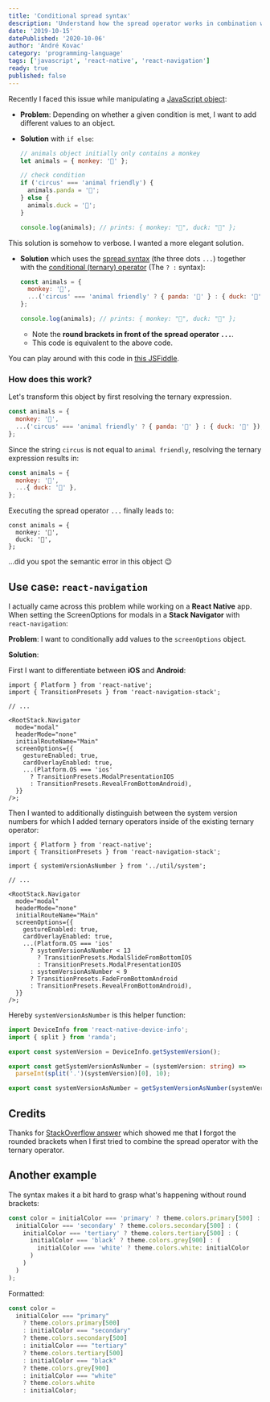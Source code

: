 ```yaml
---
title: 'Conditional spread syntax'
description: 'Understand how the spread operator works in combination with the conditional (ternary) operator'
date: '2019-10-15'
datePublished: '2020-10-06'
author: 'André Kovac'
category: 'programming-language'
tags: ['javascript', 'react-native', 'react-navigation']
ready: true
published: false
---
```


Recently I faced this issue while manipulating a [JavaScript object](https://www.w3schools.com/js/js_objects.asp):

- **Problem**: Depending on whether a given condition is met, I want to add different values to an object.
- **Solution** with `if else`:

    ```js
    // animals object initially only contains a monkey
    let animals = { monkey: '🐒' };

    // check condition
    if ('circus' === 'animal friendly') {
      animals.panda = '🐼';
    } else {
      animals.duck = '🐏';
    }

    console.log(animals); // prints: { monkey: "🐒", duck: "🐏" };
    ```

This solution is somehow to verbose. I wanted a more elegant solution.

- **Solution** which uses the [spread syntax](https://developer.mozilla.org/en-US/docs/Web/JavaScript/Reference/Operators/Spread_syntax) (the three dots `...`) together with the [conditional (ternary) operator](https://developer.mozilla.org/en-US/docs/Web/JavaScript/Reference/Operators/Conditional_Operator) (The `? :` syntax):

    ```js
    const animals = {
      monkey: '🐒',
      ...('circus' === 'animal friendly' ? { panda: '🐼' } : { duck: '🐏' }),
    };

    console.log(animals); // prints: { monkey: "🐒", duck: "🐏" };
    ```

  - Note the **round brackets in front of the spread operator `...`**.
  - This code is equivalent to the above code.

You can play around with this code in [this JSFiddle](https://jsfiddle.net/Andruschenko/kwh87a6n/).

### How does this work?

Let's transform this object by first resolving the ternary expression.

```js
const animals = {
  monkey: '🐒',
  ...('circus' === 'animal friendly' ? { panda: '🐼' } : { duck: '🐏' }),
};
```

Since the string `circus` is not equal to `animal friendly`, resolving the ternary expression results in:

```js
const animals = {
  monkey: '🐒',
  ...{ duck: '🐏' },
};
```

Executing the spread operator `...` finally leads to:

```js:title=output
const animals = {
  monkey: '🐒',
  duck: '🐏',
};
```

...did you spot the semantic error in this object 😉

## Use case: `react-navigation`

I actually came across this problem while working on a **React Native** app.
When setting the ScreenOptions for modals in a **Stack Navigator** with `react-navigation`:

**Problem**: I want to conditionally add values to the `screenOptions` object.

**Solution**:

First I want to differentiate between **iOS** and **Android**:

```tsx {13-15}
import { Platform } from 'react-native';
import { TransitionPresets } from 'react-navigation-stack';

// ...

<RootStack.Navigator
  mode="modal"
  headerMode="none"
  initialRouteName="Main"
  screenOptions={{
    gestureEnabled: true,
    cardOverlayEnabled: true,
    ...(Platform.OS === 'ios'
      ? TransitionPresets.ModalPresentationIOS
      : TransitionPresets.RevealFromBottomAndroid),
  }}
/>;
```

Then I wanted to additionally distinguish between the system version numbers for which I added ternary operators inside of the existing ternary operator:

```tsx {4,16,19}
import { Platform } from 'react-native';
import { TransitionPresets } from 'react-navigation-stack';

import { systemVersionAsNumber } from '../util/system';

// ...

<RootStack.Navigator
  mode="modal"
  headerMode="none"
  initialRouteName="Main"
  screenOptions={{
    gestureEnabled: true,
    cardOverlayEnabled: true,
    ...(Platform.OS === 'ios'
      ? systemVersionAsNumber < 13
        ? TransitionPresets.ModalSlideFromBottomIOS
        : TransitionPresets.ModalPresentationIOS
      : systemVersionAsNumber < 9
      ? TransitionPresets.FadeFromBottomAndroid
      : TransitionPresets.RevealFromBottomAndroid),
  }}
/>;
```

Hereby `systemVersionAsNumber` is this helper function:

```ts:title=util/system.ts
import DeviceInfo from 'react-native-device-info';
import { split } from 'ramda';

export const systemVersion = DeviceInfo.getSystemVersion();

export const getSystemVersionAsNumber = (systemVersion: string) =>
  parseInt(split('.')(systemVersion)[0], 10);

export const systemVersionAsNumber = getSystemVersionAsNumber(systemVersion);
```

## Credits

Thanks for [StackOverflow answer](https://stackoverflow.com/questions/44908159/how-to-define-an-array-with-conditional-elements#47771259) which showed me that I forgot the rounded brackets when I first tried to combine the spread operator with the ternary operator.


## Another example

The syntax makes it a bit hard to grasp what's happening without round brackets:

```js
const color = initialColor === 'primary' ? theme.colors.primary[500] : (
  initialColor === 'secondary' ? theme.colors.secondary[500] : (
    initialColor === 'tertiary' ? theme.colors.tertiary[500] : (
      initialColor === 'black' ? theme.colors.grey[900] : (
        initialColor === 'white' ? theme.colors.white: initialColor
      )
    )
  )
);
```

Formatted:

```js
const color =
  initialColor === "primary"
    ? theme.colors.primary[500]
    : initialColor === "secondary"
    ? theme.colors.secondary[500]
    : initialColor === "tertiary"
    ? theme.colors.tertiary[500]
    : initialColor === "black"
    ? theme.colors.grey[900]
    : initialColor === "white"
    ? theme.colors.white
    : initialColor;
```